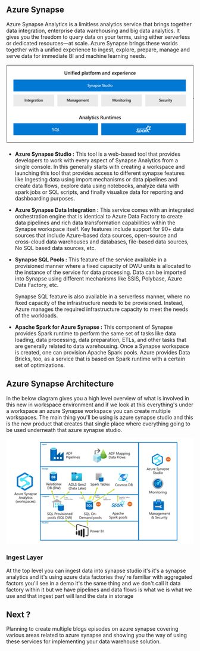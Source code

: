
## Azure Synapse

Azure Synapse Analytics is a limitless analytics service that brings together data integration, enterprise data warehousing and big data analytics. It gives you the freedom to query data on your terms, using either serverless or dedicated resources—at scale. Azure Synapse brings these worlds together with a unified experience to ingest, explore, prepare, manage and serve data for immediate BI and machine learning needs.

![DW](https://github.com/gurditsingh/blog/blob/gh-pages/_screenshots/synapse-unified-platform.png?raw=true)

 - **Azure Synapse Studio :** This tool is a web-based tool that provides developers to work with every aspect of Synapse Analytics from a single console. In this generally starts with creating a workspace and launching this tool that provides access to different synapse features like Ingesting data using import mechanisms or data pipelines and create data flows, explore data using notebooks, analyze data with spark jobs or SQL scripts, and finally visualize data for reporting and dashboarding purposes.
 - **Azure Synapse Data Integration :** This service comes with an integrated orchestration engine that is identical to Azure Data Factory to create data pipelines and rich data transformation capabilities within the Synapse workspace itself. Key features include support for 90+ data sources that include Azure-based data sources, open-source and cross-cloud data warehouses and databases, file-based data sources, No SQL based data sources, etc.
 - **Synapse SQL Pools :** This feature of the service available in a provisioned manner where a fixed capacity of DWU units is allocated to the instance of the service for data processing. Data can be imported into Synapse using different mechanisms like SSIS, Polybase, Azure Data Factory, etc.

	Synapse SQL feature is also available in a serverless manner, where no fixed capacity of the infrastructure needs to be provisioned. Instead, Azure manages the required infrastructure capacity to meet the needs of the workloads.
- **Apache Spark for Azure Synapse :** This component of Synapse provides Spark runtime to perform the same set of tasks like data loading, data processing, data preparation, ETLs, and other tasks that are generally related to data warehousing. Once a Synapse workspace is created, one can provision Apache Spark pools. Azure provides Data Bricks, too, as a service that is based on Spark runtime with a certain set of optimizations.

## Azure Synapse Architecture

In the below diagram gives you a high level overview of what is involved in this new in workspace environment and if we look at this everything's under a workspace an azure Synapse workspace you can create multiple workspaces. The main thing you'll be using is azure synapse studio and this is the new product that creates that single place where everything going to be used  underneath that azure synapse studio.

![DW](https://github.com/gurditsingh/blog/blob/gh-pages/_screenshots/Azure-Synapse-Analytics.jpg?raw=true)

### Ingest Layer
At the top level you can ingest data into synapse studio it's it's a synapse analytics and it's using azure data factories they're familiar with aggregated factors you'll see in a demo it's the same thing and we don't call it data factory within it but we have pipelines and data flows is what we is what we use and that ingest part will land the data in storage 

## Next ?

Planning to create multiple blogs episodes on azure synapse covering various areas related to azure synapse and showing you the way of using these services for implementing your data warehouse solution.
<!--stackedit_data:
eyJoaXN0b3J5IjpbNTg1NTExODIzLC0yOTczNzY0MTUsMTExNj
AxMjc2OSwtNjE4MTQ3OTk2LC0xOTIwMTQ4ODQ1LC01MTYzNjQ3
ODIsMTg4OTgwNTE0MSwxNTM0OTc4ODQyLDcxNTE2NDcwMywxNj
Y2OTYwOTE4LC0yMTAxMDU2NywtNzExNzA4MzYxLC0zOTY3MTcy
ODYsNjg1NTMwNzkxLDcxNTMwMjc1MiwxODc0NzkxMzQyLC05OD
QyMTMzMTcsMTYzMDMyODg1MywtMTU5NTI5MTU2LC0xMjI2Mjgw
ODg3XX0=
-->